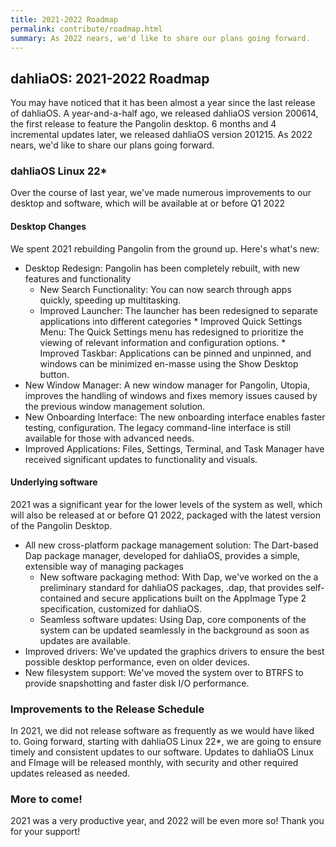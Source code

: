 ```yaml
---
title: 2021-2022 Roadmap
permalink: contribute/roadmap.html
summary: As 2022 nears, we'd like to share our plans going forward.
---
```

## dahliaOS: 2021-2022 Roadmap

You may have noticed that it has been almost a year since the last release of dahliaOS. A year-and-a-half ago, we released dahliaOS version 200614, the first release to feature the Pangolin desktop. 6 months and 4 incremental updates later, we released dahliaOS version 201215. As 2022 nears, we'd like to share our plans going forward.

### dahliaOS Linux 22*

Over the course of last year, we've made numerous improvements to our desktop and software, which will be available at or before Q1 2022

#### Desktop Changes

We spent 2021 rebuilding Pangolin from the ground up. Here's what's new:

* Desktop Redesign: Pangolin has been completely rebuilt, with new features and functionality
  * New Search Functionality: You can now search through apps quickly, speeding up multitasking.
  * Improved Launcher: The launcher has been redesigned to separate applications into different categories
			* Improved Quick Settings Menu: The Quick Settings menu has redesigned to prioritize the viewing of relevant information and configuration options.
			* Improved Taskbar: Applications can be pinned and unpinned, and windows can be minimized en-masse using the Show Desktop button.
* New Window Manager: A new window manager for Pangolin, Utopia, improves the handling of windows and fixes memory issues caused by the previous window management solution.
* New Onboarding Interface: The new onboarding interface enables faster testing, configuration. The legacy command-line interface is still available for those with advanced needs.
* Improved Applications: Files, Settings, Terminal, and Task Manager have received significant updates to functionality and visuals.

#### Underlying software 
		
2021 was a significant year for the lower levels of the system as well, which will also be released at or before Q1 2022, packaged with the latest version of the Pangolin Desktop.
		
* All new cross-platform package management solution: The Dart-based Dap package manager, developed for dahliaOS, provides a simple, extensible way of managing packages
  * New software packaging method: With Dap, we've worked on the a preliminary standard for dahliaOS packages, .dap, that provides self-contained and secure applications built on the AppImage Type 2 specification, customized for dahliaOS.
  * Seamless software updates: Using Dap, core components of the system can be updated seamlessly in the background as soon as updates are available.
* Improved drivers: We've updated the graphics drivers to ensure the best possible desktop performance, even on older devices.
* New filesystem support: We've moved the system over to BTRFS to provide snapshotting and faster disk I/O performance.


### Improvements to the Release Schedule

In 2021, we did not release software as frequently as we would have liked to. Going forward, starting with dahliaOS Linux 22*, we are going to ensure timely and consistent updates to our software. Updates to dahliaOS Linux and FImage will be released monthly, with security and other required updates released as needed. 

### More to come!

2021 was a very productive year, and 2022 will be even more so! Thank you for your support!